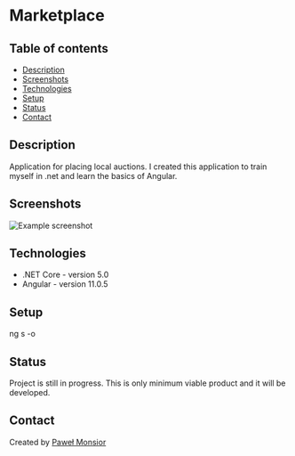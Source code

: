 # Marketplace

## Table of contents
* [Description](#description)
* [Screenshots](#screenshots)
* [Technologies](#technologies)
* [Setup](#setup)
* [Status](#status)
* [Contact](#contact)

## Description
Application for placing local auctions. I created this application to train myself in .net and learn the basics of Angular.

## Screenshots
![Example screenshot](https://ibb.co/1KFRhWk)

## Technologies
* .NET Core - version 5.0
* Angular - version 11.0.5

## Setup
ng s -o

## Status
Project is still in progress. This is only minimum viable product and it will be developed.

## Contact
Created by [Paweł Monsior](https://www.linkedin.com/in/paweł-monsior-1349441a5/)